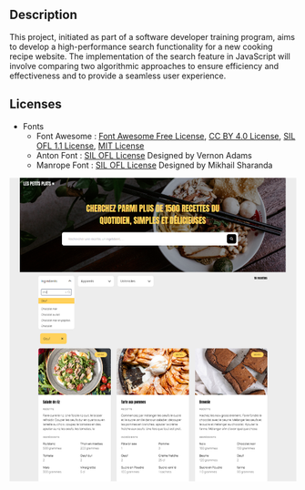 ## Description

This project, initiated as part of a software developer training program, aims to develop a high-performance search functionality for a new cooking recipe website.
The implementation of the search feature in JavaScript will involve comparing two algorithmic approaches to ensure efficiency and effectiveness and to provide a seamless user experience.

## Licenses

* Fonts
    * Font Awesome : [Font Awesome Free License](https://fontawesome.com/license/free), [CC BY 4.0 License](https://creativecommons.org/licenses/by/4.0/), [SIL OFL 1.1 License](http://scripts.sil.org/OFL), [MIT License](https://opensource.org/licenses/MIT)
    * Anton Font : [SIL OFL License](http://scripts.sil.org/OFL) Designed by Vernon Adams
    * Manrope Font : [SIL OFL License](http://scripts.sil.org/OFL) Designed by Mikhail Sharanda


![Screenshot of les petits plats](screenshot.png)